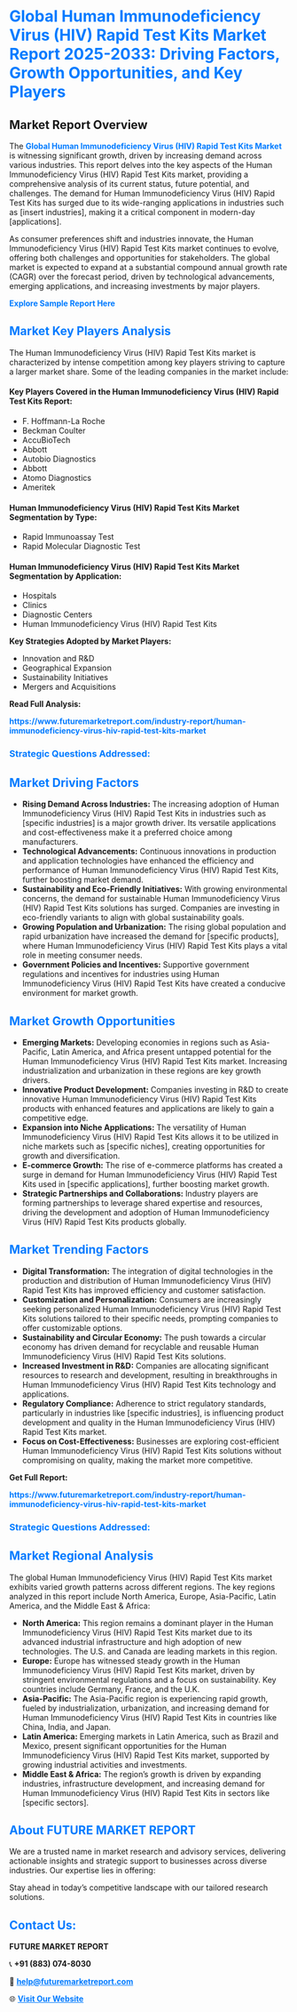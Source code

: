 <h1 style="color: #007BFF;">Global Human Immunodeficiency Virus (HIV) Rapid Test Kits Market Report 2025-2033: Driving Factors, Growth Opportunities, and Key Players</h1>

<section id="overview">
<h2>Market Report Overview</h2>
<p>The <a href="https://www.futuremarketreport.com/industry-report/human-immunodeficiency-virus-hiv-rapid-test-kits-market" style="color: #007BFF; text-decoration: none;"><strong>Global Human Immunodeficiency Virus (HIV) Rapid Test Kits Market</strong></a> is witnessing significant growth, driven by increasing demand across various industries. This report delves into the key aspects of the Human Immunodeficiency Virus (HIV) Rapid Test Kits market, providing a comprehensive analysis of its current status, future potential, and challenges. The demand for Human Immunodeficiency Virus (HIV) Rapid Test Kits has surged due to its wide-ranging applications in industries such as [insert industries], making it a critical component in modern-day [applications].</p>
<p>As consumer preferences shift and industries innovate, the Human Immunodeficiency Virus (HIV) Rapid Test Kits market continues to evolve, offering both challenges and opportunities for stakeholders. The global market is expected to expand at a substantial compound annual growth rate (CAGR) over the forecast period, driven by technological advancements, emerging applications, and increasing investments by major players.</p>
</section>

<section id="overview">
<p><a href="https://www.futuremarketreport.com/request-sample/reportId=125085" style="color: #007BFF; text-decoration: none;"><strong>Explore Sample Report Here</strong></a></p>
</section>

<section id="key-players">
<h2 style="color: #007BFF;">Market Key Players Analysis</h2>
<p>The Human Immunodeficiency Virus (HIV) Rapid Test Kits market is characterized by intense competition among key players striving to capture a larger market share. Some of the leading companies in the market include:</p>
<h4>Key Players Covered in the Human Immunodeficiency Virus (HIV) Rapid Test Kits Report:</h4>
<ul><li>F. Hoffmann-La Roche</li><li>Beckman Coulter</li><li>AccuBioTech</li><li>Abbott</li><li>Autobio Diagnostics</li><li>Abbott</li><li>Atomo Diagnostics</li><li>Ameritek</li></ul>
<h4>Human Immunodeficiency Virus (HIV) Rapid Test Kits Market Segmentation by Type:</h4>
<ul><li>Rapid Immunoassay Test</li><li>Rapid Molecular Diagnostic Test</li></ul>

<h4>Human Immunodeficiency Virus (HIV) Rapid Test Kits Market Segmentation by Application:</h4>
<ul><li>Hospitals</li><li>Clinics</li><li>Diagnostic Centers</li><li>Human Immunodeficiency Virus (HIV) Rapid Test Kits</li></ul>
<p><strong>Key Strategies Adopted by Market Players:</strong></p>
<ul>
<li>Innovation and R&D</li>
<li>Geographical Expansion</li>
<li>Sustainability Initiatives</li>
<li>Mergers and Acquisitions</li>
</ul>
</section>

<section>
<p><strong>Read Full Analysis: </strong></p><a href="https://www.futuremarketreport.com/industry-report/human-immunodeficiency-virus-hiv-rapid-test-kits-market" style="color: #007BFF; text-decoration: none;"><strong>https://www.futuremarketreport.com/industry-report/human-immunodeficiency-virus-hiv-rapid-test-kits-market</strong></a>
<h3 style="color: #007BFF;">Strategic Questions Addressed:</h3>
</section>

<section id="driving-factors">
<h2 style="color: #007BFF;">Market Driving Factors</h2>
<ul>
<li><strong>Rising Demand Across Industries:</strong> The increasing adoption of Human Immunodeficiency Virus (HIV) Rapid Test Kits in industries such as [specific industries] is a major growth driver. Its versatile applications and cost-effectiveness make it a preferred choice among manufacturers.</li>
<li><strong>Technological Advancements:</strong> Continuous innovations in production and application technologies have enhanced the efficiency and performance of Human Immunodeficiency Virus (HIV) Rapid Test Kits, further boosting market demand.</li>
<li><strong>Sustainability and Eco-Friendly Initiatives:</strong> With growing environmental concerns, the demand for sustainable Human Immunodeficiency Virus (HIV) Rapid Test Kits solutions has surged. Companies are investing in eco-friendly variants to align with global sustainability goals.</li>
<li><strong>Growing Population and Urbanization:</strong> The rising global population and rapid urbanization have increased the demand for [specific products], where Human Immunodeficiency Virus (HIV) Rapid Test Kits plays a vital role in meeting consumer needs.</li>
<li><strong>Government Policies and Incentives:</strong> Supportive government regulations and incentives for industries using Human Immunodeficiency Virus (HIV) Rapid Test Kits have created a conducive environment for market growth.</li>
</ul>
</section>

<section id="growth-opportunities">
<h2 style="color: #007BFF;">Market Growth Opportunities</h2>
<ul>
<li><strong>Emerging Markets:</strong> Developing economies in regions such as Asia-Pacific, Latin America, and Africa present untapped potential for the Human Immunodeficiency Virus (HIV) Rapid Test Kits market. Increasing industrialization and urbanization in these regions are key growth drivers.</li>
<li><strong>Innovative Product Development:</strong> Companies investing in R&D to create innovative Human Immunodeficiency Virus (HIV) Rapid Test Kits products with enhanced features and applications are likely to gain a competitive edge.</li>
<li><strong>Expansion into Niche Applications:</strong> The versatility of Human Immunodeficiency Virus (HIV) Rapid Test Kits allows it to be utilized in niche markets such as [specific niches], creating opportunities for growth and diversification.</li>
<li><strong>E-commerce Growth:</strong> The rise of e-commerce platforms has created a surge in demand for Human Immunodeficiency Virus (HIV) Rapid Test Kits used in [specific applications], further boosting market growth.</li>
<li><strong>Strategic Partnerships and Collaborations:</strong> Industry players are forming partnerships to leverage shared expertise and resources, driving the development and adoption of Human Immunodeficiency Virus (HIV) Rapid Test Kits products globally.</li>
</ul>
</section>

<section id="trending-factors">
<h2 style="color: #007BFF;">Market Trending Factors</h2>
<ul>
<li><strong>Digital Transformation:</strong> The integration of digital technologies in the production and distribution of Human Immunodeficiency Virus (HIV) Rapid Test Kits has improved efficiency and customer satisfaction.</li>
<li><strong>Customization and Personalization:</strong> Consumers are increasingly seeking personalized Human Immunodeficiency Virus (HIV) Rapid Test Kits solutions tailored to their specific needs, prompting companies to offer customizable options.</li>
<li><strong>Sustainability and Circular Economy:</strong> The push towards a circular economy has driven demand for recyclable and reusable Human Immunodeficiency Virus (HIV) Rapid Test Kits solutions.</li>
<li><strong>Increased Investment in R&D:</strong> Companies are allocating significant resources to research and development, resulting in breakthroughs in Human Immunodeficiency Virus (HIV) Rapid Test Kits technology and applications.</li>
<li><strong>Regulatory Compliance:</strong> Adherence to strict regulatory standards, particularly in industries like [specific industries], is influencing product development and quality in the Human Immunodeficiency Virus (HIV) Rapid Test Kits market.</li>
<li><strong>Focus on Cost-Effectiveness:</strong> Businesses are exploring cost-efficient Human Immunodeficiency Virus (HIV) Rapid Test Kits solutions without compromising on quality, making the market more competitive.</li>
</ul>
</section>

<section>
<p><strong>Get Full Report: </strong></p><a href="https://www.futuremarketreport.com/industry-report/human-immunodeficiency-virus-hiv-rapid-test-kits-market" style="color: #007BFF; text-decoration: none;"><strong>https://www.futuremarketreport.com/industry-report/human-immunodeficiency-virus-hiv-rapid-test-kits-market</strong></a>
<h3 style="color: #007BFF;">Strategic Questions Addressed:</h3>
</section>


<section id="regional-analysis">
<h2 style="color: #007BFF;">Market Regional Analysis</h2>
<p>The global Human Immunodeficiency Virus (HIV) Rapid Test Kits market exhibits varied growth patterns across different regions. The key regions analyzed in this report include North America, Europe, Asia-Pacific, Latin America, and the Middle East & Africa:</p>
<ul>
<li><strong>North America:</strong> This region remains a dominant player in the Human Immunodeficiency Virus (HIV) Rapid Test Kits market due to its advanced industrial infrastructure and high adoption of new technologies. The U.S. and Canada are leading markets in this region.</li>
<li><strong>Europe:</strong> Europe has witnessed steady growth in the Human Immunodeficiency Virus (HIV) Rapid Test Kits market, driven by stringent environmental regulations and a focus on sustainability. Key countries include Germany, France, and the U.K.</li>
<li><strong>Asia-Pacific:</strong> The Asia-Pacific region is experiencing rapid growth, fueled by industrialization, urbanization, and increasing demand for Human Immunodeficiency Virus (HIV) Rapid Test Kits in countries like China, India, and Japan.</li>
<li><strong>Latin America:</strong> Emerging markets in Latin America, such as Brazil and Mexico, present significant opportunities for the Human Immunodeficiency Virus (HIV) Rapid Test Kits market, supported by growing industrial activities and investments.</li>
<li><strong>Middle East & Africa:</strong> The region’s growth is driven by expanding industries, infrastructure development, and increasing demand for Human Immunodeficiency Virus (HIV) Rapid Test Kits in sectors like [specific sectors].</li>
</ul>
</section>

<footer>
<h2 style="color: #007BFF;">About FUTURE MARKET REPORT</h2>
<p>We are a trusted name in market research and advisory services, delivering actionable insights and strategic support to businesses across diverse industries. Our expertise lies in offering:</p>

<p>Stay ahead in today’s competitive landscape with our tailored research solutions.</p>

<h2 style="color: #007BFF;">Contact Us:</h2>
<p><strong>FUTURE MARKET REPORT</strong></p>
<p>📞 <strong>+91 (883) 074-8030</strong></p>
<p>📧 <strong><a href="mailto:help@futuremarketreport.com" style="color: #007BFF;">help@futuremarketreport.com</a></strong></p>
<p>🌐 <strong><a href="https://www.futuremarketreport.com/" style="color: #007BFF;">Visit Our Website</a></strong></p>
</footer>